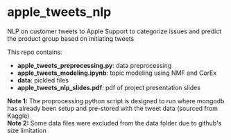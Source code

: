 # apple_tweets_nlp
NLP on customer tweets to Apple Support to categorize issues and predict the product group based on initiating tweets

This repo contains:
- **apple_tweets_preprocessing.py**: data preprocessing
- **apple_tweets_modeling.ipynb**: topic modeling using NMF and CorEx
- **data**: pickled files
- **apple_tweets_nlp_slides.pdf**: pdf of project presentation slides

**Note 1:** The proprocessing python script is designed to run where mongodb has already been setup and pre-stored with the tweet data (sourced from Kaggle)  
**Note 2:** Some data files were excluded from the data folder due to github's size limitation
